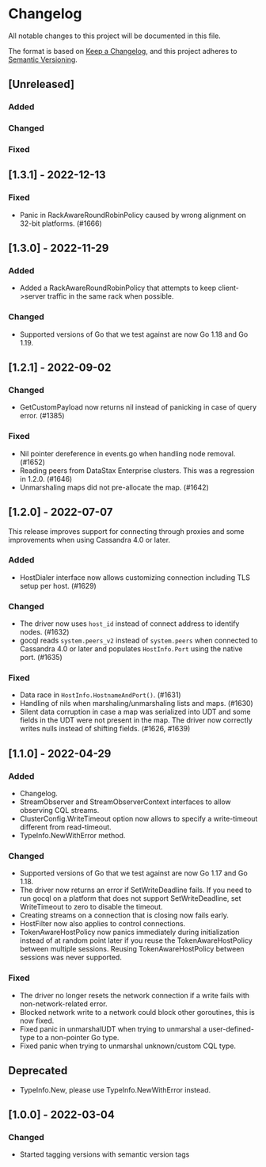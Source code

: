 # Changelog
All notable changes to this project will be documented in this file.

The format is based on [Keep a Changelog](https://keepachangelog.com/en/1.0.0/),
and this project adheres to [Semantic Versioning](https://semver.org/spec/v2.0.0.html).

## [Unreleased]

### Added

### Changed

### Fixed

## [1.3.1] - 2022-12-13

### Fixed

- Panic in RackAwareRoundRobinPolicy caused by wrong alignment on 32-bit platforms. (#1666) 

## [1.3.0] - 2022-11-29

### Added

- Added a RackAwareRoundRobinPolicy that attempts to keep client->server traffic in the same rack when possible.

### Changed

- Supported versions of Go that we test against are now Go 1.18 and Go 1.19.

## [1.2.1] - 2022-09-02

### Changed

- GetCustomPayload now returns nil instead of panicking in case of query error. (#1385)

### Fixed

- Nil pointer dereference in events.go when handling node removal. (#1652)
- Reading peers from DataStax Enterprise clusters. This was a regression in 1.2.0. (#1646)
- Unmarshaling maps did not pre-allocate the map. (#1642)

## [1.2.0] - 2022-07-07

This release improves support for connecting through proxies and some improvements when using Cassandra 4.0 or later.

### Added
- HostDialer interface now allows customizing connection including TLS setup per host. (#1629)

### Changed
- The driver now uses `host_id` instead of connect address to identify nodes. (#1632)
- gocql reads `system.peers_v2` instead of `system.peers` when connected to Cassandra 4.0 or later and
  populates `HostInfo.Port` using the native port. (#1635)

### Fixed
- Data race in `HostInfo.HostnameAndPort()`. (#1631)
- Handling of nils when marshaling/unmarshaling lists and maps. (#1630)
- Silent data corruption in case a map was serialized into UDT and some fields in the UDT were not present in the map.
  The driver now correctly writes nulls instead of shifting fields. (#1626, #1639)

## [1.1.0] - 2022-04-29

### Added
- Changelog.
- StreamObserver and StreamObserverContext interfaces to allow observing CQL streams.
- ClusterConfig.WriteTimeout option now allows to specify a write-timeout different from read-timeout.
- TypeInfo.NewWithError method.

### Changed
- Supported versions of Go that we test against are now Go 1.17 and Go 1.18.
- The driver now returns an error if SetWriteDeadline fails. If you need to run gocql on
  a platform that does not support SetWriteDeadline, set WriteTimeout to zero to disable the timeout.
- Creating streams on a connection that is closing now fails early.
- HostFilter now also applies to control connections.
- TokenAwareHostPolicy now panics immediately during initialization instead of at random point later
  if you reuse the TokenAwareHostPolicy between multiple sessions. Reusing TokenAwareHostPolicy between
  sessions was never supported.

### Fixed
- The driver no longer resets the network connection if a write fails with non-network-related error.
- Blocked network write to a network could block other goroutines, this is now fixed.
- Fixed panic in unmarshalUDT when trying to unmarshal a user-defined-type to a non-pointer Go type.
- Fixed panic when trying to unmarshal unknown/custom CQL type.

## Deprecated
- TypeInfo.New, please use TypeInfo.NewWithError instead. 

## [1.0.0] - 2022-03-04
### Changed
- Started tagging versions with semantic version tags
